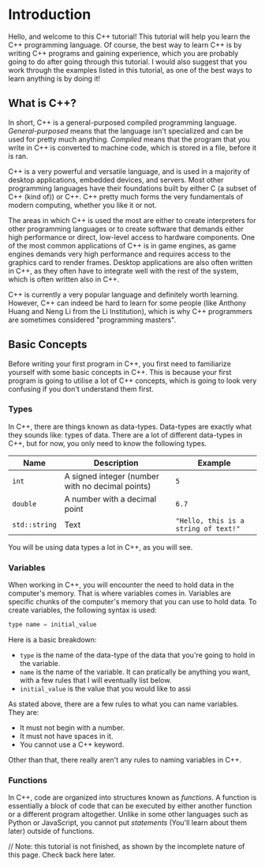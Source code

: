 # Introduction

Hello, and welcome to this C++ tutorial! This tutorial will help you learn the C++ programming language. Of course, the best way to learn C++ is by writing C++ programs and gaining experience, which you are probably going to do after going through this tutorial. I would also suggest that you work through the examples listed in this tutorial, as one of the best ways to learn anything is by doing it!

## What is C++?

In short, C++ is a general-purposed compiled programming language. _General-purposed_ means that the language isn't specialized and can be used for pretty much anything. _Compiled_ means that the program that you write in C++ is converted to machine code, which is stored in a file, before it is ran.

C++ is a very powerful and versatile language, and is used in a majority of desktop applications, embedded devices, and servers. Most other programming languages have their foundations built by either C (a subset of C++ (kind of)) or C++. C++ pretty much forms the very fundamentals of modern computing, whether you like it or not.

The areas in which C++ is used the most are either to create interpreters for other programming languages or to create software that demands either high performance or direct, low-level access to hardware components. One of the most common applications of C++ is in game engines, as game engines demands very high performance and requires access to the graphics card to render frames. Desktop applications are also often written in C++, as they often have to integrate well with the rest of the system, which is often written also in C++.

C++ is currently a very popular language and definitely worth learning. However, C++ can indeed be hard to learn for some people (like Anthony Huang and Neng Li from the Li Institution), which is why C++ programmers are sometimes considered "programming masters".

## Basic Concepts

Before writing your first program in C++, you first need to familiarize yourself with some basic concepts in C++. This is because your first program is going to utilise a lot of C++ concepts, which is going to look very confusing if you don't understand them first.

### Types

In C++, there are things known as data-types. Data-types are exactly what they sounds like: types of data. There are a lot of different data-types in C++, but for now, you only need to know the following types.

Name | Description | Example
-- | -- | --
`int` | A signed integer (number with no decimal points) | `5`
`double` | A number with a decimal point | `6.7`
`std::string` | Text | `"Hello, this is a string of text!"`

You will be using data types a lot in C++, as you will see.

### Variables

When working in C++, you will encounter the need to hold data in the computer's memory. That is where variables comes in. Variables are specific chunks of the computer's memory that you can use to hold data. To create variables, the following syntax is used:

```c++
type name = initial_value
```
Here is a basic breakdown:
- `type` is the name of the data-type of the data that you're going to hold in the variable.
- `name` is the name of the variable. It can pratically be anything you want, with a few rules that I will eventually list below.
- `initial_value` is the value that you would like to assi

As stated above, there are a few rules to what you can name variables. They are:

- It must not begin with a number.
- It must not have spaces in it.
- You cannot use a C++ keyword.

Other than that, there really aren't any rules to naming variables in C++.

### Functions

In C++, code are organized into structures known as _functions_. A function is essentially a block of code that can be executed by either another function or a different program altogether. Unlike in some other languages such as Python or JavaScript, you cannot put _statements_ (You'll learn about them later) outside of functions.

// Note: this tutorial is not finished, as shown by the incomplete nature of this page. Check back here later.